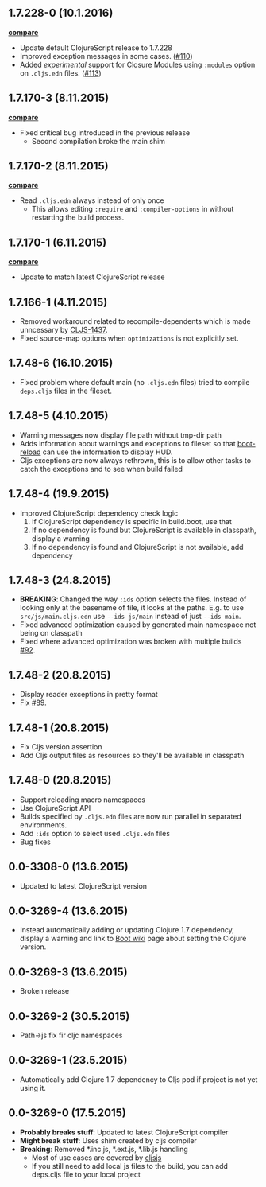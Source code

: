 ## 1.7.228-0 (10.1.2016)

**[compare](https://github.com/adzerk-oss/boot-cljs/compare/1.7.170-3...1.7.228-0)**

- Update default ClojureScript release to 1.7.228
- Improved exception messages in some cases. ([#110](https://github.com/adzerk-oss/boot-cljs/issues/110))
- Added *experimental* support for Closure Modules using `:modules` option on
`.cljs.edn` files. ([#113](https://github.com/adzerk-oss/boot-cljs/issues/113))

## 1.7.170-3 (8.11.2015)

**[compare](https://github.com/adzerk-oss/boot-cljs/compare/1.7.170-2...1.7.170-3)**

- Fixed critical bug introduced in the previous release
    - Second compilation broke the main shim

## 1.7.170-2 (8.11.2015)

**[compare](https://github.com/adzerk-oss/boot-cljs/compare/1.7.170-1...1.7.170-2)**

- Read `.cljs.edn` always instead of only once
    - This allows editing `:require` and `:compiler-options` in without
    restarting the build process.

## 1.7.170-1 (6.11.2015)

**[compare](https://github.com/adzerk-oss/boot-cljs/compare/1.7.166-1...1.7.170-1)**

- Update to match latest ClojureScript release

## 1.7.166-1 (4.11.2015)

- Removed workaround related to recompile-dependents which is made unncessary
by [CLJS-1437](https://github.com/clojure/clojurescript/commit/409d1eca4fcf776be1f7b28f759d6f36f7a83ec8).
- Fixed source-map options when `optimizations` is not explicitly set.

## 1.7.48-6 (16.10.2015)

- Fixed problem where default main (no `.cljs.edn` files) tried to compile
`deps.cljs` files in the fileset.

## 1.7.48-5 (4.10.2015)

- Warning messages now display file path without tmp-dir path
- Adds information about warnings and exceptions to fileset so that
[boot-reload](https://github.com/adzerk-oss/boot-reload) can use the
information to display HUD.
- Cljs exceptions are now always rethrown, this is to allow other tasks to
catch the exceptions and to see when build failed

## 1.7.48-4 (19.9.2015)

- Improved ClojureScript dependency check logic
    1. If ClojureScript dependency is specific in build.boot, use that
    2. If no dependency is found but ClojureScript is available in classpath,
    display a warning
    3. If no dependency is found and ClojureScript is not available, add dependency

## 1.7.48-3 (24.8.2015)

- **BREAKING**: Changed the way `:ids` option selects the files. Instead of looking only at the basename of file, it looks at the paths. E.g. to use `src/js/main.cljs.edn` use `--ids js/main` instead of just `--ids main`.
- Fixed advanced optimization caused by generated main namespace not being on
classpath
- Fixed where advanced optimization was broken with multiple builds
[#92](https://github.com/adzerk-oss/boot-cljs/pull/92).

## 1.7.48-2 (20.8.2015)

- Display reader exceptions in pretty format
- Fix [#89](https://github.com/adzerk-oss/boot-cljs/issues/89).

## 1.7.48-1 (20.8.2015)

- Fix Cljs version assertion
- Add Cljs output files as resources so they'll be available in classpath

## 1.7.48-0 (20.8.2015)

- Support reloading macro namespaces
- Use ClojureScript API
- Builds specified by `.cljs.edn` files are now run parallel in separated
environments.
- Add `:ids` option to select used `.cljs.edn` files
- Bug fixes

## 0.0-3308-0 (13.6.2015)

- Updated to latest ClojureScript version

## 0.0-3269-4 (13.6.2015)

- Instead automatically adding or updating Clojure 1.7 dependency,
display a warning and link to [Boot wiki](https://github.com/boot-clj/boot/wiki/Setting-Clojure-version)
page about setting the Clojure version.

## 0.0-3269-3 (13.6.2015)

- Broken release

## 0.0-3269-2 (30.5.2015)

- Path->js fix fir cljc namespaces

## 0.0-3269-1 (23.5.2015)

- Automatically add Clojure 1.7 dependency to Cljs pod if project
is not yet using it.

## 0.0-3269-0 (17.5.2015)

- **Probably breaks stuff**: Updated to latest ClojureScript compiler
- **Might break stuff**: Uses shim created by cljs compiler
- **Breaking**: Removed \*.inc.js, \*.ext.js, \*.lib.js handling
  - Most of use cases are covered by [cljsjs](http://cljsjs.github.io/)
  - If you still need to add local js files to the build, you can add deps.cljs
  file to your local project

